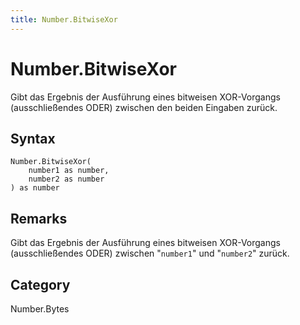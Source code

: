 ```yaml
---
title: Number.BitwiseXor
---
```


# Number.BitwiseXor


Gibt das Ergebnis der Ausführung eines bitweisen XOR-Vorgangs (ausschließendes ODER) zwischen den beiden Eingaben zurück.


## Syntax

```powerquery
Number.BitwiseXor(
    number1 as number,
    number2 as number
) as number
```


## Remarks

Gibt das Ergebnis der Ausführung eines bitweisen XOR-Vorgangs (ausschließendes ODER) zwischen "<code>number1</code>" und "<code>number2</code>" zurück.



## Category
Number.Bytes
